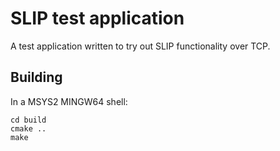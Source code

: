 # SLIP test application

A test application written to try out SLIP functionality over TCP.

## Building

In a MSYS2 MINGW64 shell:

```shell
cd build
cmake ..
make
```
